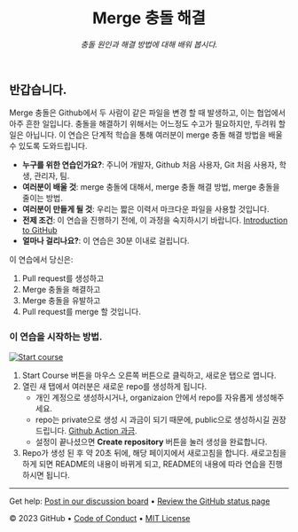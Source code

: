 <header>

<!--
  <<< Author notes: Course header >>>
  Include a 1280×640 image, course title in sentence case, and a concise description in emphasis.
  In your repository settings: enable template repository, add your 1280×640 social image, auto delete head branches.
  Add your open source license, GitHub uses MIT license.
-->

# Merge 충돌 해결

_충돌 원인과 해결 방법에 대해 배워 봅시다._

</header>

<!--
  <<< Author notes: Course start >>>
  Include start button, a note about Actions minutes,
  and tell the learner why they should take the course.
-->

## 반갑습니다.

Merge 충돌은 Github에서 두 사람이 같은 파일을 변경 할 때 발생하고, 이는 협업에서 아주 흔한 일입니다. 충돌을 해결하기 위해서는 어느정도 수고가 필요하지만, 두려워 할 일은 아닙니다. 이 연습은 단계적 학습을 통해 여러분이 merge 충돌 해결 방법을 배울 수 있도록 도와드립니다.

- **누구를 위한 연습인가요?**: 주니어 개발자, Github 처음 사용자, Git 처음 사용자, 학생, 관리자, 팀.
- **여러분이 배울 것**: merge 충돌에 대해서, merge 충돌 해결 방법, merge 충돌을 줄이는 방법.
- **여러분이 만들게 될 것**: 우리는 짧은 이력서 마크다운 파일을 사용할 것입니다.
- **전제 조건**: 이 연습을 진행하기 전에, 이 과정을 숙지하시기 바랍니다. [Introduction to GitHub](https://github.com/skills/introduction-to-github)
- **얼마나 걸리나요?**: 이 연습은 30분 이내로 걸립니다.

이 연습에서 당신은:

1. Pull request를 생성하고
2. Merge 충돌을 해결하고
3. Merge 충돌을 유발하고
4. Pull request를 merge 할 것입니다.

### 이 연습을 시작하는 방법.

<!-- For start course, run in JavaScript:
'https://github.com/new?' + new URLSearchParams({
  template_owner: 'skills',
  template_name: 'resolve-merge-conflicts',
  owner: '@me',
  name: 'skills-resolve-merge-conflicts',
  description: 'My clone repository',
  visibility: 'public',
}).toString()
-->

[![Start course](https://user-images.githubusercontent.com/1221423/235727646-4a590299-ffe5-480d-8cd5-8194ea184546.svg)](https://github.com/new?template_owner=skills&template_name=resolve-merge-conflicts&owner=%40me&name=skills-resolve-merge-conflicts&description=My+clone+repository&visibility=public)

1. Start Course 버튼을 마우스 오른쪽 버튼으로 클릭하고, 새로운 탭으로 엽니다.
2. 열린 새 탭에서 여러분은 새로운 repo를 생성하게 됩니다.
   - 개인 계정으로 생성하시거나, organizaion 안에서 repo를 자유롭게 생성해주세요.
   - repo는 private으로 생성 시 과금이 되기 때문에, public으로 생성하시길 권장드립니다. [Github Action 과금](https://docs.github.com/en/billing/managing-billing-for-github-actions/about-billing-for-github-actions).
   - 설정이 끝나셨으면 **Create repository** 버튼을 눌러 생성을 완료합니다.
4. Repo가 생성 된 후 약 20초 뒤에, 해당 페이지에서 새로고침을 합니다. 새로고침을 하게 되면 README의 내용이 바뀌게 되고, README의 내용에 따라 연습을 진행하시면 됩니다.

<footer>

<!--
  <<< Author notes: Footer >>>
  Add a link to get support, GitHub status page, code of conduct, license link.
-->

---

Get help: [Post in our discussion board](https://github.com/orgs/skills/discussions/categories/resolve-merge-conflicts) &bull; [Review the GitHub status page](https://www.githubstatus.com/)

&copy; 2023 GitHub &bull; [Code of Conduct](https://www.contributor-covenant.org/version/2/1/code_of_conduct/code_of_conduct.md) &bull; [MIT License](https://gh.io/mit)

</footer>
